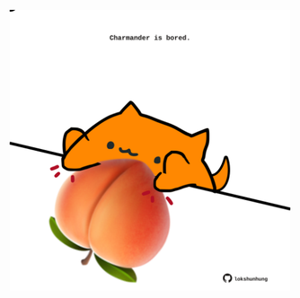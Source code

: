 <!-- built at 28/05/2025, 06:00:40 UTC -->
<p align="center">
  <img width="500" height="500" src="./ReadmeImage.svg">
</p>
